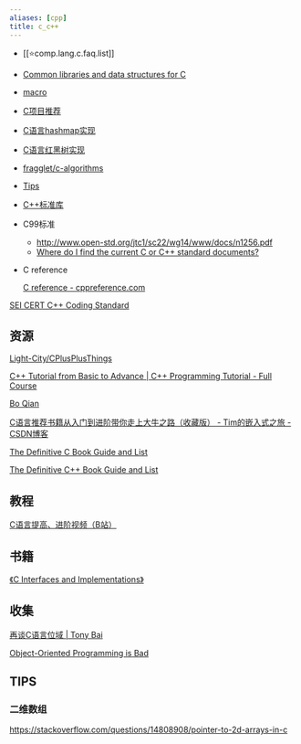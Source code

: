 ```yaml
---
aliases: [cpp]
title: c_c++
---
```


- [[⭐comp.lang.c.faq.list]]
- [Common libraries and data structures for C](https://github.com/tezc/sc)
- [macro](macro.md)
- [C项目推荐](c%20c++/C项目推荐%20425c4fee733648f3aa28591f2ee5f8cd.md)
- [C语言hashmap实现](c%20c++/C语言hashmap实现%20e8a9a5010a5e48b8b03070009f288e1c.md)
- [C语言红黑树实现](c%20c++/C语言红黑树实现%20e597bd43eff24bfcadcf48f6b530dd4d.md)
- [fragglet/c-algorithms](https://github.com/fragglet/c-algorithms)
- [Tips](c%20c++/Tips%2011ab7b5246fa49fea08ff574a08fc044.md)
- [C++标准库](c%20c++/C++标准库%20b76c5e0fb5ed4e0489d8dd818fab1591.md)
- C99标准
    - http://www.open-std.org/jtc1/sc22/wg14/www/docs/n1256.pdf
    - [Where do I find the current C or C++ standard documents?](https://stackoverflow.com/questions/81656/where-do-i-find-the-current-c-or-c-standard-documents)

- C reference

    [C reference - cppreference.com](https://en.cppreference.com/w/c)


[SEI CERT C++ Coding Standard](https://wiki.sei.cmu.edu/confluence/pages/viewpage.action?pageId=88046682)

## 资源

[Light-City/CPlusPlusThings](https://github.com/Light-City/CPlusPlusThings)

[C++ Tutorial from Basic to Advance | C++ Programming Tutorial - Full Course](https://www.youtube.com/watch?v=mUQZ1qmKlLY)

[Bo Qian](https://www.youtube.com/user/BoQianTheProgrammer)

[C语言推荐书籍从入门到进阶带你走上大牛之路（收藏版） - Tim的嵌入式之旅 - CSDN博客](https://blog.csdn.net/xiaodingqq/article/details/82956488)

[The Definitive C Book Guide and List](https://stackoverflow.com/questions/562303/the-definitive-c-book-guide-and-list)

[The Definitive C++ Book Guide and List](https://stackoverflow.com/questions/388242/the-definitive-c-book-guide-and-list)

## 教程

[C语言提高、进阶视频（B站）](c%20c++/C语言提高、进阶视频（B站）%20725f7faaec084506892b36afaea10ec2.md)

## 书籍

[《C Interfaces and Implementations》](c%20c++/《C%20Interfaces%20and%20Implementations》%20ef4b794defc44e258af6b09698e7f6ed.md)

## 收集

[再谈C语言位域 | Tony Bai](c%20c++/再谈C语言位域%20Tony%20Bai%202bd165a29d224276ba1829fe848d8c4d.md)

[Object-Oriented Programming is Bad](https://www.youtube.com/watch?v=QM1iUe6IofM&app=desktop)

## TIPS

### 二维数组

https://stackoverflow.com/questions/14808908/pointer-to-2d-arrays-in-c

